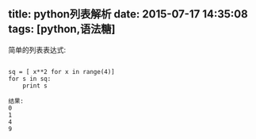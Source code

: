 title: python列表解析
date: 2015-07-17 14:35:08
tags: [python,语法糖]
---
简单的列表表达式:
<pre><code>
sq = [ x**2 for x in range(4)]
for s in sq:
    print s 

结果:
0
1
4
9
</code></pre>

